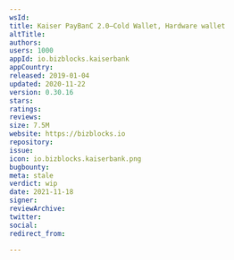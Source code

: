 ```yaml
---
wsId: 
title: Kaiser PayBanC 2.0–Cold Wallet, Hardware wallet
altTitle: 
authors: 
users: 1000
appId: io.bizblocks.kaiserbank
appCountry: 
released: 2019-01-04
updated: 2020-11-22
version: 0.30.16
stars: 
ratings: 
reviews: 
size: 7.5M
website: https://bizblocks.io
repository: 
issue: 
icon: io.bizblocks.kaiserbank.png
bugbounty: 
meta: stale
verdict: wip
date: 2021-11-18
signer: 
reviewArchive: 
twitter: 
social: 
redirect_from: 

---
```


